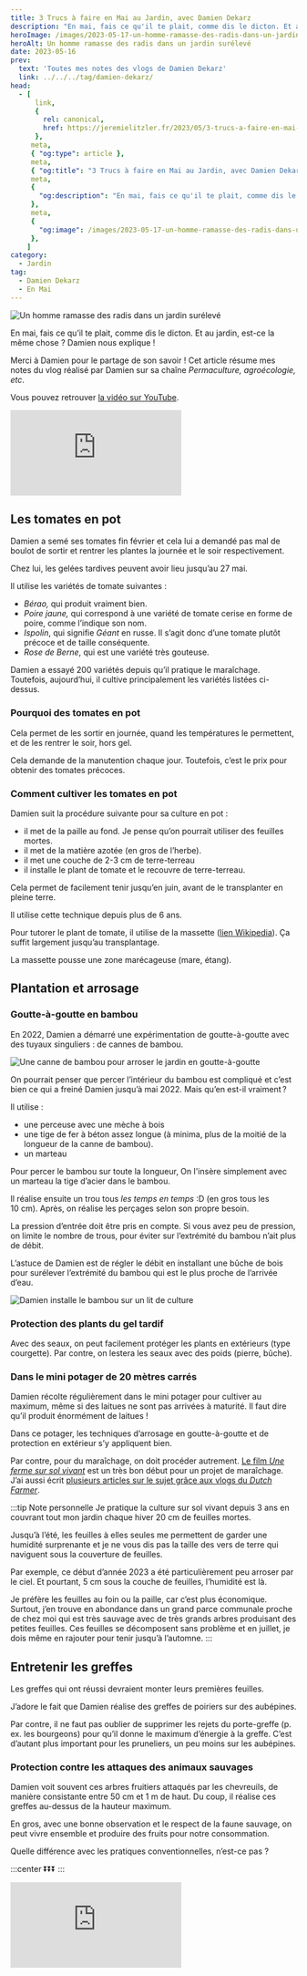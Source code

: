 ```yaml
---
title: 3 Trucs à faire en Mai au Jardin, avec Damien Dekarz
description: "En mai, fais ce qu'il te plait, comme dis le dicton. Et au jardin, est-ce la même chose ? Damien nous explique !"
heroImage: /images/2023-05-17-un-homme-ramasse-des-radis-dans-un-jardin-sureleve.jpg
heroAlt: Un homme ramasse des radis dans un jardin surélevé
date: 2023-05-16
prev:
  text: 'Toutes mes notes des vlogs de Damien Dekarz'
  link: ../../../tag/damien-dekarz/
head:
  - [
      link,
      {
        rel: canonical,
        href: https://jeremielitzler.fr/2023/05/3-trucs-a-faire-en-mai-au-jardin-damien-dekarz,
      },
     meta,
     { "og:type": article },
     meta,
     { "og:title": "3 Trucs à faire en Mai au Jardin, avec Damien Dekarz" },
     meta,
     {
       "og:description": "En mai, fais ce qu'il te plait, comme dis le dicton. Et au jardin, est-ce la même chose ? Damien nous explique !",
     },
     meta,
     {
       "og:image": /images/2023-05-17-un-homme-ramasse-des-radis-dans-un-jardin-sureleve.jpg,
     },
    ]
category:
  - Jardin
tag:
  - Damien Dekarz
  - En Mai
---
```


![Un homme ramasse des radis dans un jardin surélevé](/images/2023-05-17-un-homme-ramasse-des-radis-dans-un-jardin-sureleve.jpg 'Crédits: image extraite du vlog de Damien Dekarz')

En mai, fais ce qu’il te plait, comme dis le dicton. Et au jardin, est-ce la même chose ? Damien nous explique !

Merci à Damien pour le partage de son savoir ! Cet article résume mes notes du vlog réalisé par Damien sur sa chaîne _Permaculture, agroécologie, etc_.

<!-- more -->

Vous pouvez retrouver [la vidéo sur YouTube](https://www.youtube.com/watch?v=zNE8yd5yecg).

<!-- markdownlint-disable MD033 -->
<p class="newsletter-wrapper"><iframe class="newsletter-embed" src="https://iamjeremie.substack.com/embed" frameborder="0" scrolling="no"></iframe></p>

## Les tomates en pot

Damien a semé ses tomates fin février et cela lui a demandé pas mal de boulot de sortir et rentrer les plantes la journée et le soir respectivement.

Chez lui, les gelées tardives peuvent avoir lieu jusqu’au 27 mai.

Il utilise les variétés de tomate suivantes :

- _Bérao,_ qui produit vraiment bien.
- _Poire jaune,_ qui correspond à une variété de tomate cerise en forme de poire, comme l’indique son nom.
- _Ispolin_, qui signifie _Géant_ en russe. Il s’agit donc d’une tomate plutôt précoce et de taille conséquente.
- _Rose de Berne_, qui est une variété très gouteuse.

Damien a essayé 200 variétés depuis qu’il pratique le maraîchage. Toutefois, aujourd’hui, il cultive principalement les variétés listées ci-dessus.

### Pourquoi des tomates en pot

Cela permet de les sortir en journée, quand les températures le permettent, et de les rentrer le soir, hors gel.

Cela demande de la manutention chaque jour. Toutefois, c’est le prix pour obtenir des tomates précoces.

### Comment cultiver les tomates en pot

Damien suit la procédure suivante pour sa culture en pot :

- il met de la paille au fond. Je pense qu’on pourrait utiliser des feuilles mortes.
- il met de la matière azotée (en gros de l’herbe).
- il met une couche de 2-3 cm de terre-terreau
- il installe le plant de tomate et le recouvre de terre-terreau.

Cela permet de facilement tenir jusqu’en juin, avant de le transplanter en pleine terre.

Il utilise cette technique depuis plus de 6 ans.

Pour tutorer le plant de tomate, il utilise de la massette ([lien Wikipedia](https://fr.wikipedia.org/wiki/Massette_%C3%A0_larges_feuilles)). Ça suffit largement jusqu’au transplantage.

La massette pousse une zone marécageuse (mare, étang).

## Plantation et arrosage

### Goutte-à-goutte en bambou

En 2022, Damien a démarré une expérimentation de goutte-à-goutte avec des tuyaux singuliers : de cannes de bambou.

![Une canne de bambou pour arroser le jardin en goutte-à-goutte](./images/une-canne-de-bambou-pour-arroser-le-jardin-en-goutte-a-goutte.jpg 'Crédits : image extraite du vlog de Damien Dekarz')

On pourrait penser que percer l’intérieur du bambou est compliqué et c’est bien ce qui a freiné Damien jusqu’à mai 2022. Mais qu’en est-il vraiment ?

Il utilise :

- une perceuse avec une mèche à bois
- une tige de fer à béton assez longue (à minima, plus de la moitié de la longueur de la canne de bambou).
- un marteau

Pour percer le bambou sur toute la longueur, On l'insère simplement avec un marteau la tige d’acier dans le bambou.

Il réalise ensuite un trou tous _les temps en temps_ :D (en gros tous les 10 cm). Après, on réalise les perçages selon son propre besoin.

La pression d’entrée doit être pris en compte. Si vous avez peu de pression, on limite le nombre de trous, pour éviter sur l’extrémité du bambou n’ait plus de débit.

L’astuce de Damien est de régler le débit en installant une bûche de bois pour surélever l’extrémité du bambou qui est le plus proche de l’arrivée d’eau.

![Damien installe le bambou sur un lit de culture](./images/damien-installe-le-bambou-sur-un-lit-de-culture.jpg 'Crédits : image extraite du vlog de Damien Dekarz')

### Protection des plants du gel tardif

Avec des seaux, on peut facilement protéger les plants en extérieurs (type courgette). Par contre, on lestera les seaux avec des poids (pierre, bûche).

### Dans le mini potager de 20 mètres carrés

Damien récolte régulièrement dans le mini potager pour cultiver au maximum, même si des laitues ne sont pas arrivées à maturité. Il faut dire qu’il produit énormément de laitues !

Dans ce potager, les techniques d’arrosage en goutte-à-goutte et de protection en extérieur s’y appliquent bien.

Par contre, pour du maraîchage, on doit procéder autrement. [Le film _Une ferme sur sol vivant_](https://www.youtube.com/watch?v=T6cFPxLRkTs) est un très bon début pour un projet de maraîchage. J’ai aussi écrit [plusieurs articles sur le sujet grâce aux vlogs du _Dutch Farmer_](https://iamjeremie.me/tag/the-dutch-farmer/).

:::tip Note personnelle Je pratique la culture sur sol vivant depuis 3 ans en couvrant tout mon jardin chaque hiver 20 cm de feuilles mortes.

Jusqu’à l’été, les feuilles à elles seules me permettent de garder une humidité surprenante et je ne vous dis pas la taille des vers de terre qui naviguent sous la couverture de feuilles.

Par exemple, ce début d’année 2023 a été particulièrement peu arroser par le ciel. Et pourtant, 5 cm sous la couche de feuilles, l’humidité est là.

Je préfère les feuilles au foin ou la paille, car c’est plus économique. Surtout, j’en trouve en abondance dans un grand parce communale proche de chez moi qui est très sauvage avec de très grands arbres produisant des petites feuilles. Ces feuilles se décomposent sans problème et en juillet, je dois même en rajouter pour tenir jusqu’à l’automne. :::

## Entretenir les greffes

Les greffes qui ont réussi devraient monter leurs premières feuilles.

J’adore le fait que Damien réalise des greffes de poiriers sur des aubépines.

Par contre, il ne faut pas oublier de supprimer les rejets du porte-greffe (p. ex. les bourgeons) pour qu’il donne le maximum d’énergie à la greffe. C’est d’autant plus important pour les pruneliers, un peu moins sur les aubépines.

### Protection contre les attaques des animaux sauvages

Damien voit souvent ces arbres fruitiers attaqués par les chevreuils, de manière consistante entre 50 cm et 1 m de haut. Du coup, il réalise ces greffes au-dessus de la hauteur maximum.

En gros, avec une bonne observation et le respect de la faune sauvage, on peut vivre ensemble et produire des fruits pour notre consommation.

Quelle différence avec les pratiques conventionnelles, n’est-ce pas ?

:::center ⏬⏬⏬ :::

<!-- markdownlint-disable MD033 -->
<p class="newsletter-wrapper"><iframe class="newsletter-embed" src="https://iamjeremie.substack.com/embed" frameborder="0" scrolling="no"></iframe></p>
